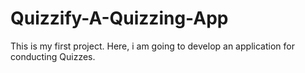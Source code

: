 # Quizzify-A-Quizzing-App
This is my first project. Here, i am going to develop an application for conducting Quizzes.
